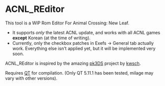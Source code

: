 # ACNL_REditor

This tool is a WIP Rom Editor For Animal Crossing: New Leaf.
* It supports *only* the latest ACNL update, and works with all ACNL games **except** Korean (at the time of writing).
* Currently, only the checkbox patches in Exefs -> General tab actually work. Everything else isn't applied yet, but it will be implemented very soon.


ACNL_REditor is inspired by the amazing [pk3DS](https://github.com/kwsch/pk3DS) project by [kwsch](https://github.com/kwsch).

Requires [QT](https://www.qt.io/) for compilation. (Only QT 5.11.1 has been tested, milage may vary with other versions). 